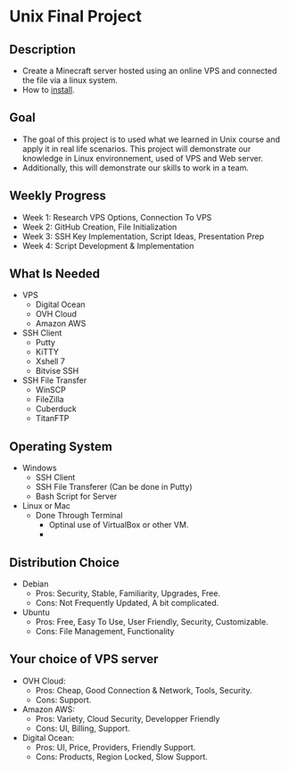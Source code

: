 # Unix Final Project

## Description 
- Create a Minecraft server hosted using an online VPS and connected the file via a linux system.
- How to [install](INSTALL.md).

## Goal
- The goal of this project is to used what we learned in Unix course and apply it in real life scenarios. This project will demonstrate our knowledge in Linux environnement, used of VPS and Web server.
- Additionally, this will demonstrate our skills to work in a team.

## Weekly Progress
- Week 1: Research VPS Options, Connection To VPS
- Week 2: GitHub Creation, File Initialization
- Week 3: SSH Key Implementation, Script Ideas, Presentation Prep
- Week 4: Script Development & Implementation

## What Is Needed 
- VPS
  - Digital Ocean
  - OVH Cloud
  - Amazon AWS
- SSH Client
  - Putty
  - KiTTY
  - Xshell 7
  - Bitvise SSH
- SSH File Transfer
  - WinSCP
  - FileZilla
  - Cuberduck
  - TitanFTP

## Operating System

- Windows
    - SSH Client
    - SSH File Transferer (Can be done in Putty)
    - Bash Script for Server
- Linux or Mac
    - Done Through Terminal
      - Optinal use of VirtualBox or other VM.
      - 
## Distribution Choice
  - Debian
    - Pros: Security, Stable, Familiarity, Upgrades, Free.
    - Cons: Not Frequently Updated, A bit complicated.
  - Ubuntu
    - Pros: Free, Easy To Use, User Friendly, Security, Customizable.
    - Cons: File Management, Functionality
  
## Your choice of VPS server
  - OVH Cloud:
    - Pros: Cheap, Good Connection & Network, Tools, Security.
    - Cons: Support.
  - Amazon AWS:
    - Pros: Variety, Cloud Security, Developper Friendly
    - Cons: UI, Billing, Support.
  - Digital Ocean:
    - Pros: UI, Price, Providers, Friendly Support. 
    - Cons: Products, Region Locked, Slow Support.

